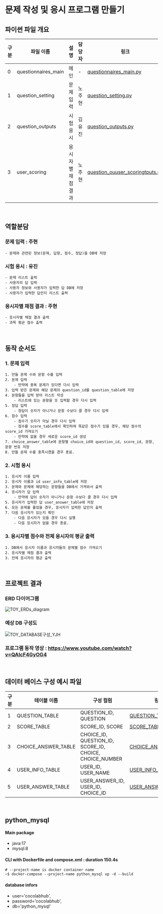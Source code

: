 # 문제 작성 및 응시 프로그램 만들기

<h2>파이썬 파일 개요</h2>

|구분|파일 이름|설명|담당자|링크|
|--|--|--|--|--|
|0|questionnaires_main|메인|-|[questionnaires_main.py](docs/questionnaires_main.py)|
|1|question_setting|문제 입력|노주현|[question_setting.py](docs/question_setting.py)|
|2|question_outputs|시험 응시|김유진| [question_outputs.py](docs/question_outputs.py)|
|3|user_scoring|응시자별 채점 결과|노주현| [question_ouuser_scoringtputs.py](docs/user_scoring.py) |

<br>

## 역할분담
###  문제 입력 : 주현
```
- 문제와 관련된 정보(문제, 답항, 점수, 정답)을 DB에 저장
``` 

### 시험 응시 : 유진
```
- 문제 리스트 출력
- 사용자의 답 입력
- 사용자 정보와 사용자가 입력한 답 DB에 저장
- 사용자가 입력한 답안지 리스트 출력
```

### 응시자별 채점 결과 : 주현
```
- 응시자별 채점 결과 출력
- 과목 평균 점수 출력
```
<br>

## 동작 순서도
### 1. 문제 입력
    1. 만들 문제 수와 문항 수를 입력
    2. 문제 입력
        - 만약에 중복 문제가 있다면 다시 입력
    3. 입력 받은 문제와 해당 문제의 question_id를 question_table에 저장
    4. 문항들을 입력 받아 리스트 작성
        - 리스트에 있는 문항을 또 입력할 경우 다시 입력
    5. 정답 입력
        - 정답이 숫자가 아니거나 문항 수보다 클 경우 다시 입력
    6. 점수 입력
        - 점수가 숫자가 아닐 경우 다시 입력
        - 점수를 score_table에서 확인하여 똑같은 점수가 있을 경우, 해당 점수의 score_id 가져오기
        - 만약에 없을 경우 새로운 score_id 생성
    7. choice_answer_table에 문항별 choice_id와 question_id, score_id, 문항, 문항 번호 저장
    8. 만들 문제 수를 충족시켰을 경우 종료.

### 2. 시험 응시
    1. 응시자 이름 입력
    2. 응시자 이름과 id user_info_table에 저장
    3. 문제와 문제에 해당하는 문항들을 DB에서 가져와서 출력
    4. 응시자가 답 입력
        - 만약에 답이 숫자가 아니거나 문항 수보다 클 경우 다시 입력
    5. 응시자가 입력한 답 user_answer_table에 저장
    6. 모든 문제를 풀었을 경우, 응시자가 입력한 답안지 출력
    7. 다음 응시자가 있는지 확인
        - 다음 응시자가 있을 경우 다시 실행
        - 다음 응시자가 없을 경우 종료.

### 3. 응시자별 점수와 전체 응시자의 평균 출력
    1. DB에서 응시자 이름과 응시자들의 문제별 점수 가져오기
    2. 응시자별 채점 결과 출력
    3. 전체 응시자의 평균 출력

<br>

## 프로젝트 결과
### ERD 다이어그램
![TOY_ERDs_diagram](https://github.com/nohjuhyeon/toy_ERDs/assets/151099474/89dec672-c1a5-47a6-a56c-618a9b0c16ce)
### 예상 DB 구성도 
![TOY_DATABASE구성_YJH](https://github.com/nohjuhyeon/toy_ERDs/assets/151099474/5069d6c9-e9f7-43b6-b000-405e1ecff69f)

### 프로그램 동작 영상 : https://www.youtube.com/watch?v=QAIcF4GyOG4

<br>

<h2>데이터 베이스 구성 예시 파일</h2>

|구분|테이블 이름|구성 컬럼|링크|
|--|--|--|--|
|1|QUESTION_TABLE|QUESTION_ID, QUESTION|[QUESTION_TABLE](DATABASE/TOY_ERDs_QUESTION_TABLE.csv)|
|2|SCORE_TABLE|SCORE_ID, SCORE|[SCORE_TABLE](DATABASE/TOY_ERDs_SCORE_TABLE.csv)|
|3|CHOICE_ANSWER_TABLE|CHOICE_ID, QUESTION_ID, SCORE_ID, CHOICE, CHOICE_NUMBER|[CHOICE_ANSWER_TABLE](DATABASE/TOY_ERDs_CHOICE_ANSWER_TABLE.csv)|
|4|USER_INFO_TABLE|USER_ID, USER_NAME|[USER_INFO_TABLE](DATABASE/TOY_ERDs_USER_INFO_TABLE.csv)|
|5|USER_ANSWER_TABLE|USER_ANSWER_ID, USER_ID, CHOICE_ID|[USER_ANSWER_TABLE](DATABASE/TOY_ERDs_USER_ANSWER_TABLE.csv)|


<br>

## python_mysql
#### Main package
- java:17
- mysql:8

#### CLI with Dockerfile and compose.xml : duration 150.4s
```
# --project-name is docker container name
~$ docker-compose --project-name python_mysql up -d --build
```

#### database infors
+ user='cocolabhub',
+ password='cocolabhub',
+ db='python_mysql'


